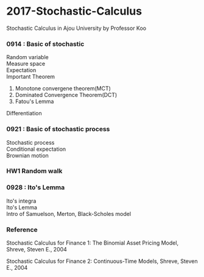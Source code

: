 # 2017-Stochastic-Calculus
Stochastic Calculus in Ajou University  by Professor Koo  

### 0914 : Basic of stochastic
Random variable  
Measure space  
Expectation  
Important Theorem 
  1. Monotone convergene theorem(MCT) 
  2. Dominated Convergence Theorem(DCT)
  3. Fatou's Lemma  

Differentiation
  
### 0921 : Basic of stochastic process 
Stochastic process  
Conditional expectation  
Brownian motion  
  
### HW1 Random walk

### 0928 : Ito's Lemma
Ito's integra  
Ito's Lemma  
Intro of Samuelson, Merton, Black-Scholes model

### Reference

Stochastic Calculus for Finance 1: The Binomial Asset Pricing Model, Shreve, Steven E., 2004

Stochastic Calculus for Finance 2: Continuous-Time Models, Shreve, Steven E., 2004
